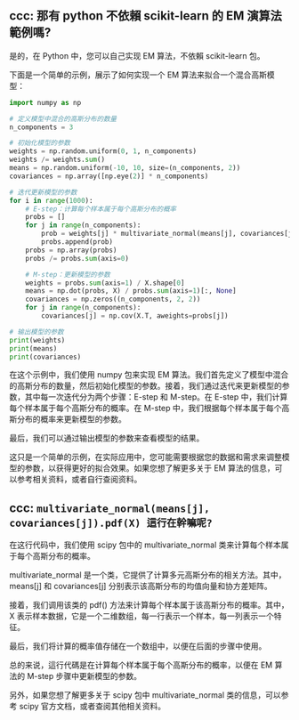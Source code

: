 

## ccc: 那有 python 不依賴 scikit-learn 的 EM 演算法範例嗎?

是的，在 Python 中，您可以自己实现 EM 算法，不依賴 scikit-learn 包。

下面是一个简单的示例，展示了如何实现一个 EM 算法来拟合一个混合高斯模型：

```py
import numpy as np

# 定义模型中混合的高斯分布的数量
n_components = 3

# 初始化模型的参数
weights = np.random.uniform(0, 1, n_components)
weights /= weights.sum()
means = np.random.uniform(-10, 10, size=(n_components, 2))
covariances = np.array([np.eye(2)] * n_components)

# 迭代更新模型的参数
for i in range(1000):
    # E-step：计算每个样本属于每个高斯分布的概率
    probs = []
    for j in range(n_components):
        prob = weights[j] * multivariate_normal(means[j], covariances[j]).pdf(X)
        probs.append(prob)
    probs = np.array(probs)
    probs /= probs.sum(axis=0)

    # M-step：更新模型的参数
    weights = probs.sum(axis=1) / X.shape[0]
    means = np.dot(probs, X) / probs.sum(axis=1)[:, None]
    covariances = np.zeros((n_components, 2, 2))
    for j in range(n_components):
        covariances[j] = np.cov(X.T, aweights=probs[j])

# 输出模型的参数
print(weights)
print(means)
print(covariances)

```

在这个示例中，我们使用 numpy 包来实现 EM 算法。我们首先定义了模型中混合的高斯分布的数量，然后初始化模型的参数。接着，我们通过迭代来更新模型的参数，其中每一次迭代分为两个步骤：E-step 和 M-step。在 E-step 中，我们计算每个样本属于每个高斯分布的概率。在 M-step 中，我们根据每个样本属于每个高斯分布的概率来更新模型的参数。

最后，我们可以通过输出模型的参数来查看模型的结果。

这只是一个简单的示例，在实际应用中，您可能需要根据您的数据和需求来调整模型的参数，以获得更好的拟合效果。如果您想了解更多关于 EM 算法的信息，可以参考相关资料，或者自行查阅资料。

## ccc: `multivariate_normal(means[j], covariances[j]).pdf(X) 這行在幹嘛呢?`

在这行代码中，我们使用 scipy 包中的 multivariate_normal 类来计算每个样本属于每个高斯分布的概率。

multivariate_normal 是一个类，它提供了计算多元高斯分布的相关方法。其中，means[j] 和 covariances[j] 分别表示该高斯分布的均值向量和协方差矩阵。

接着，我们调用该类的 pdf() 方法来计算每个样本属于该高斯分布的概率。其中，X 表示样本数据，它是一个二维数组，每一行表示一个样本，每一列表示一个特征。

最后，我们将计算的概率值存储在一个数组中，以便在后面的步骤中使用。

总的来说，這行代碼是在计算每个样本属于每个高斯分布的概率，以便在 EM 算法的 M-step 步骤中更新模型的参数。

另外，如果您想了解更多关于 scipy 包中 multivariate_normal 类的信息，可以参考 scipy 官方文档，或者查阅其他相关资料。


